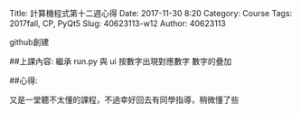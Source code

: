 Title: 計算機程式第十二週心得
Date: 2017-11-30 8:20
Category: Course
Tags: 2017fall, CP,  PyQt5
Slug: 40623113-w12
Author: 40623113

github創建

<!-- PELICAN_END_SUMMARY -->

##上課內容: 
繼承 run.py 與 ui
按數字出現對應數字
數字的疊加

##心得:

又是一堂聽不太懂的課程，不過幸好回去有同學指導，稍微懂了些